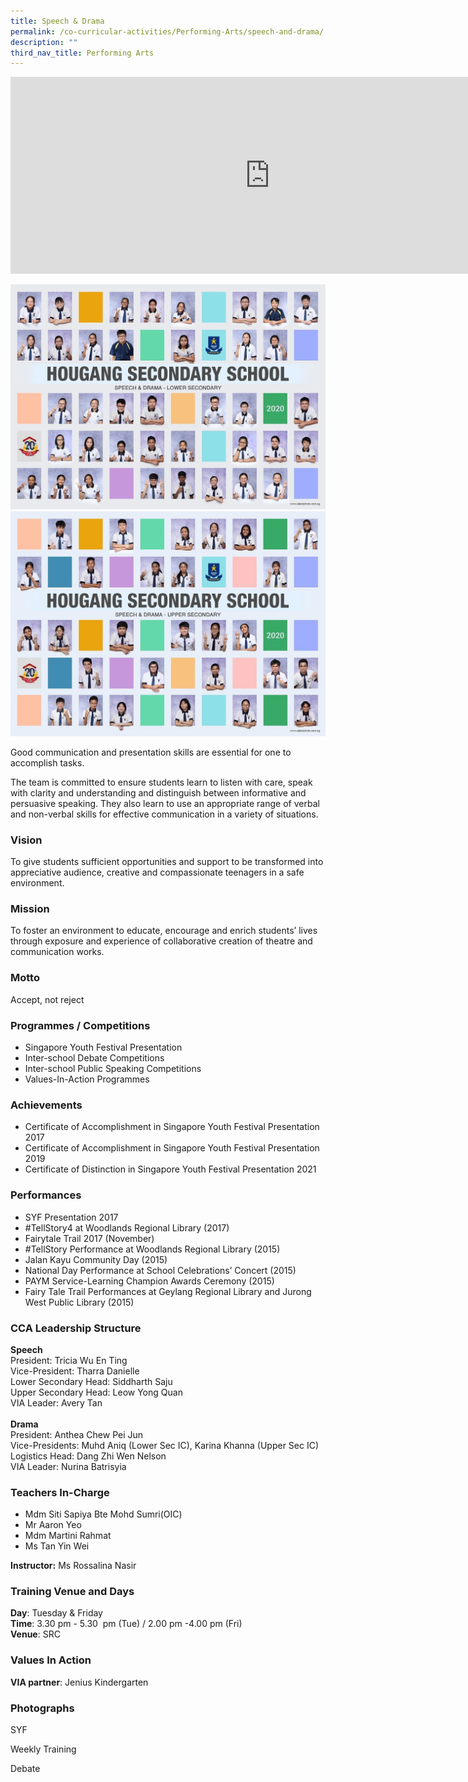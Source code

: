 ```yaml
---
title: Speech & Drama
permalink: /co-curricular-activities/Performing-Arts/speech-and-drama/
description: ""
third_nav_title: Performing Arts
---
```

<center><iframe width="830" height="315" src="https://www.youtube.com/embed/zmOjsWBSdo0" title="2022 Speech&Drama Open House" frameborder="0" allow="accelerometer; autoplay; clipboard-write; encrypted-media; gyroscope; picture-in-picture" allowfullscreen></iframe></center>

![](/images/speech%20and%20drama-lower%20i.jpeg)
![](/images/speech%20and%20drama-upper%20i.jpeg)

Good communication and presentation skills are essential for one to accomplish tasks.
  

The team is committed to ensure students learn to listen with care, speak with clarity and understanding and distinguish between informative and persuasive speaking. They also learn to use an appropriate range of verbal and non-verbal skills for effective communication in a variety of situations.
  

### Vision

To give students sufficient opportunities and support to be transformed into appreciative audience, creative and compassionate teenagers in a safe environment. 

### Mission

To foster an environment to educate, encourage and enrich students’ lives through exposure and experience of collaborative creation of theatre and communication works. 

### Motto

Accept, not reject

### Programmes / Competitions

*   Singapore Youth Festival Presentation
*   Inter-school Debate Competitions
*   Inter-school Public Speaking Competitions
*   Values-In-Action Programmes

### Achievements

*   Certificate of Accomplishment in Singapore Youth Festival Presentation 2017
*   Certificate of Accomplishment in Singapore Youth Festival Presentation 2019
*   Certificate of Distinction in Singapore Youth Festival Presentation 2021

### Performances

*   SYF Presentation 2017
*   #TellStory4 at Woodlands Regional Library (2017)
*   Fairytale Trail 2017 (November)
*   #TellStory Performance at Woodlands Regional Library (2015)
*   Jalan Kayu Community Day (2015)
*   National Day Performance at School Celebrations’ Concert (2015)
*   PAYM Service-Learning Champion Awards Ceremony (2015)
*   Fairy Tale Trail Performances at Geylang Regional Library and Jurong West Public Library (2015)


### CCA Leadership Structure

**Speech**  
President: Tricia Wu En Ting  
Vice-President: Tharra Danielle  
Lower Secondary Head: Siddharth Saju  
Upper Secondary Head: Leow Yong Quan  
VIA Leader: Avery Tan  
   
**Drama**  
President: Anthea Chew Pei Jun  
Vice-Presidents: Muhd Aniq (Lower Sec IC), Karina Khanna (Upper Sec IC)  
Logistics Head: Dang Zhi Wen Nelson  
VIA Leader: Nurina Batrisyia  

### Teachers In-Charge

*   Mdm Siti Sapiya Bte Mohd Sumri(OIC)
*   Mr Aaron Yeo
*   Mdm Martini Rahmat
*   Ms Tan Yin Wei

**Instructor:** Ms Rossalina Nasir

### Training Venue and Days

**Day**: Tuesday & Friday  
**Time**: 3.30 pm - 5.30  pm (Tue) / 2.00 pm -4.00 pm (Fri)  
**Venue**: SRC

### Values In Action


**VIA partner**: Jenius Kindergarten

### Photographs

SYF




Weekly Training




Debate

